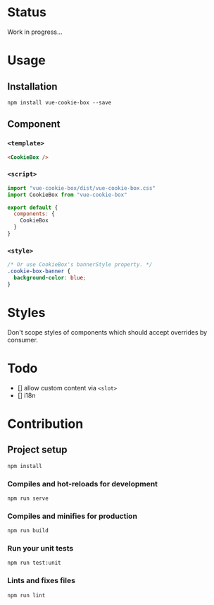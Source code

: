 # Status

Work in progress...

# Usage

## Installation
```
npm install vue-cookie-box --save
```

## Component

### `<template>`
```html
<CookieBox />
```

### `<script>`
```javascript
import "vue-cookie-box/dist/vue-cookie-box.css"
import CookieBox from "vue-cookie-box"

export default {
  components: {
    CookieBox
  }
}
```

### `<style>`
```css
/* Or use CookieBox's bannerStyle property. */
.cookie-box-banner {
  background-color: blue;
}
```

# Styles
Don't scope styles of components which should accept overrides by consumer.

# Todo
- [] allow custom content via `<slot>`
- [] i18n

# Contribution

## Project setup
```
npm install
```

### Compiles and hot-reloads for development
```
npm run serve
```

### Compiles and minifies for production
```
npm run build
```

### Run your unit tests
```
npm run test:unit
```

### Lints and fixes files
```
npm run lint
```
